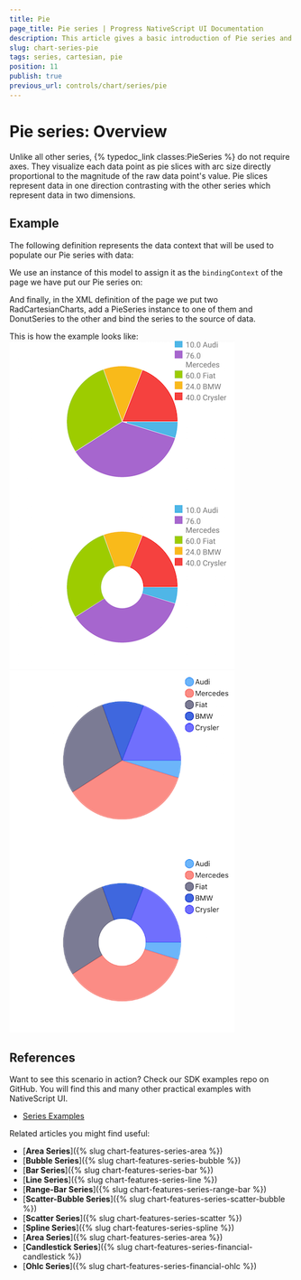 ```yaml
---
title: Pie
page_title: Pie series | Progress NativeScript UI Documentation
description: This article gives a basic introduction of Pie series and continues with a sample scenario of how Pie series are used.
slug: chart-series-pie
tags: series, cartesian, pie
position: 11
publish: true
previous_url: controls/chart/series/pie
---
```


# Pie series: Overview
Unlike all other series, {% typedoc_link classes:PieSeries %} do not require axes. They visualize each data point as pie slices with arc size directly proportional to the magnitude of the raw data point's value. Pie slices represent data in one direction contrasting with the other series which represent data in two dimensions.

## Example
The following definition represents the data context that will be used to populate our Pie series with data:

<snippet id='categorical-source'/>

We use an instance of this model to assign it as the `bindingContext` of the page we have put our Pie series on:

<snippet id='binding-context-pie-series'/>

And finally, in the XML definition of the page we put two RadCartesianCharts, add a PieSeries instance to one of them and DonutSeries to the other and bind the series to the source of data.

<snippet id='pie-series'/>

This is how the example looks like:
![Cartesian chart: Pie series](../../../img/ns_ui/pie_series_android.png "Pie series on Android.") ![Cartesian chart: Pie series](../../../img/ns_ui/pie_series_ios.png "Pie series on iOS.")

## References
Want to see this scenario in action?
Check our SDK examples repo on GitHub. You will find this and many other practical examples with NativeScript UI.

* [Series Examples](https://github.com/telerik/nativescript-ui-samples/tree/master/chart/app/examples/series)

Related articles you might find useful:

* [**Area Series**]({% slug chart-features-series-area %})
* [**Bubble Series**]({% slug chart-features-series-bubble %})
* [**Bar Series**]({% slug chart-features-series-bar %})
* [**Line Series**]({% slug chart-features-series-line %})
* [**Range-Bar Series**]({% slug chart-features-series-range-bar %})
* [**Scatter-Bubble Series**]({% slug chart-features-series-scatter-bubble %})
* [**Scatter Series**]({% slug chart-features-series-scatter %})
* [**Spline Series**]({% slug chart-features-series-spline %})
* [**Area Series**]({% slug chart-features-series-area %})
* [**Candlestick Series**]({% slug chart-features-series-financial-candlestick %})
* [**Ohlc Series**]({% slug chart-features-series-financial-ohlc %})